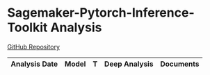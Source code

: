 # Sagemaker-Pytorch-Inference-Toolkit Analysis

[GitHub Repository](https://github.com/aws/sagemaker-pytorch-inference-toolkit)

| Analysis Date | Model | T | Deep Analysis | Documents |
|---------------|-------|---|:-------------:|-----------|